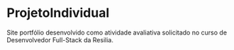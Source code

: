 # ProjetoIndividual
Site portfólio desenvolvido como atividade avaliativa solicitado no curso de Desenvolvedor Full-Stack da Resilia.
